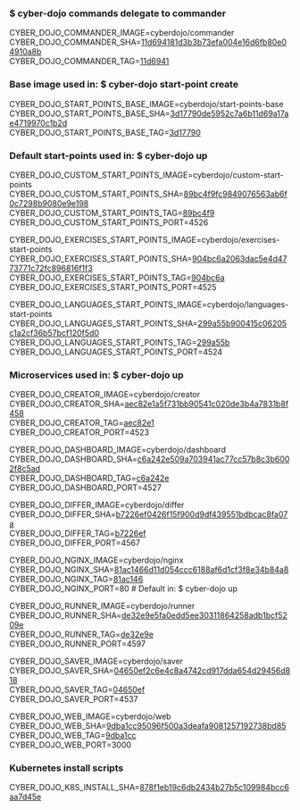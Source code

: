 ### $ cyber-dojo commands delegate to commander

CYBER_DOJO_COMMANDER_IMAGE=cyberdojo/commander  
CYBER_DOJO_COMMANDER_SHA=[11d694181d3b3b73efa004e16d6fb80e04910a8b](https://github.com/cyber-dojo/commander/commit/11d694181d3b3b73efa004e16d6fb80e04910a8b)  
CYBER_DOJO_COMMANDER_TAG=[11d6941](https://hub.docker.com/layers/cyberdojo/commander/11d6941/images/sha256-8f74969cbd35d4dbaa8768d65e4c9a52ccccdc318efab8b3fb452b15a4131c21)  

### Base image used in: $ cyber-dojo start-point create

CYBER_DOJO_START_POINTS_BASE_IMAGE=cyberdojo/start-points-base  
CYBER_DOJO_START_POINTS_BASE_SHA=[3d17790de5952c7a6b11d69a17ae4719970c1b2d](https://github.com/cyber-dojo/start-points-base/commit/3d17790de5952c7a6b11d69a17ae4719970c1b2d)  
CYBER_DOJO_START_POINTS_BASE_TAG=[3d17790](https://hub.docker.com/layers/cyberdojo/start-points-base/3d17790/images/sha256-aef9e0d77187135a5389840f3ba076655a4efde02dbd19aebe03fb708e25be81)  

### Default start-points used in: $ cyber-dojo up

CYBER_DOJO_CUSTOM_START_POINTS_IMAGE=cyberdojo/custom-start-points  
CYBER_DOJO_CUSTOM_START_POINTS_SHA=[89bc4f9fc9849076563ab6f0c7298b9080e9e198](https://github.com/cyber-dojo/custom-start-points/commit/89bc4f9fc9849076563ab6f0c7298b9080e9e198)  
CYBER_DOJO_CUSTOM_START_POINTS_TAG=[89bc4f9](https://hub.docker.com/layers/cyberdojo/custom-start-points/89bc4f9/images/sha256-f6ac1c06939e2ef01ad25c9a71acd24595501dce87666d3e17c4e25e1b5443bd)  
CYBER_DOJO_CUSTOM_START_POINTS_PORT=4526

CYBER_DOJO_EXERCISES_START_POINTS_IMAGE=cyberdojo/exercises-start-points  
CYBER_DOJO_EXERCISES_START_POINTS_SHA=[904bc6a2063dac5e4d4773771c72fc896816f1f3](https://github.com/cyber-dojo/exercises-start-points/commit/904bc6a2063dac5e4d4773771c72fc896816f1f3)  
CYBER_DOJO_EXERCISES_START_POINTS_TAG=[904bc6a](https://hub.docker.com/layers/cyberdojo/exercises-start-points/904bc6a/images/sha256-2f26f14b2f9a244612b0a5af5a931e6f39be1bebba614ff70a1b993b865bfbd4)  
CYBER_DOJO_EXERCISES_START_POINTS_PORT=4525

CYBER_DOJO_LANGUAGES_START_POINTS_IMAGE=cyberdojo/languages-start-points  
CYBER_DOJO_LANGUAGES_START_POINTS_SHA=[299a55b900415c06205c1a2cf36b57bcf120f5d0](https://github.com/cyber-dojo/languages-start-points/commit/299a55b900415c06205c1a2cf36b57bcf120f5d0)  
CYBER_DOJO_LANGUAGES_START_POINTS_TAG=[299a55b](https://hub.docker.com/layers/cyberdojo/languages-start-points/299a55b/images/sha256-5929cd3404951b1b7bcb1a57a1516a51fe55bf17f78cea3fccf2778f34d06db9)  
CYBER_DOJO_LANGUAGES_START_POINTS_PORT=4524

### Microservices used in: $ cyber-dojo up

CYBER_DOJO_CREATOR_IMAGE=cyberdojo/creator  
CYBER_DOJO_CREATOR_SHA=[aec82e1a5f731bb90541c020de3b4a7831b8f458](https://github.com/cyber-dojo/creator/commit/aec82e1a5f731bb90541c020de3b4a7831b8f458)  
CYBER_DOJO_CREATOR_TAG=[aec82e1](https://hub.docker.com/layers/cyberdojo/creator/aec82e1/images/sha256-864a4e3c2c26d55d5e0290bc9146b9f896e4f03c1eb48cb432e9e2625971351c)  
CYBER_DOJO_CREATOR_PORT=4523

CYBER_DOJO_DASHBOARD_IMAGE=cyberdojo/dashboard  
CYBER_DOJO_DASHBOARD_SHA=[c6a242e509a703941ac77cc57b8c3b6002f8c5ad](https://github.com/cyber-dojo/dashboard/commit/c6a242e509a703941ac77cc57b8c3b6002f8c5ad)  
CYBER_DOJO_DASHBOARD_TAG=[c6a242e](https://hub.docker.com/layers/cyberdojo/dashboard/c6a242e/images/sha256-442482f4a88c50a6d06f3e11dd775f54c95fea46c76f5ce6218f89ca7949d73b)  
CYBER_DOJO_DASHBOARD_PORT=4527

CYBER_DOJO_DIFFER_IMAGE=cyberdojo/differ  
CYBER_DOJO_DIFFER_SHA=[b7226ef0426f15f900d9df439551bdbcac8fa07a](https://github.com/cyber-dojo/differ/commit/b7226ef0426f15f900d9df439551bdbcac8fa07a)  
CYBER_DOJO_DIFFER_TAG=[b7226ef](https://hub.docker.com/layers/cyberdojo/differ/b7226ef/images/sha256-cfd4e7890cb08a83940caf8fc2dce0c0349d0e4b8dca695482e5417b62fba16f)  
CYBER_DOJO_DIFFER_PORT=4567

CYBER_DOJO_NGINX_IMAGE=cyberdojo/nginx  
CYBER_DOJO_NGINX_SHA=[81ac1466d11d054ccc6188af6d1cf3f8e34b84a8](https://github.com/cyber-dojo/nginx/commit/81ac1466d11d054ccc6188af6d1cf3f8e34b84a8)  
CYBER_DOJO_NGINX_TAG=[81ac146](https://hub.docker.com/layers/cyberdojo/nginx/81ac146/images/sha256-0658ce90ee0f8161c9ff6422341ee9d999895e39e1315344ca7e2e9f0d0e18b5)  
CYBER_DOJO_NGINX_PORT=80 # Default in: $ cyber-dojo up

CYBER_DOJO_RUNNER_IMAGE=cyberdojo/runner  
CYBER_DOJO_RUNNER_SHA=[de32e9e5fa0edd5ee30311864258adb1bcf5209e](https://github.com/cyber-dojo/runner/commit/de32e9e5fa0edd5ee30311864258adb1bcf5209e)  
CYBER_DOJO_RUNNER_TAG=[de32e9e](https://hub.docker.com/layers/cyberdojo/runner/de32e9e/images/sha256-0583bdba079f661aefd2d8a607642e529f46ada8be1728c789aa12530c9a42af)  
CYBER_DOJO_RUNNER_PORT=4597

CYBER_DOJO_SAVER_IMAGE=cyberdojo/saver  
CYBER_DOJO_SAVER_SHA=[04650ef2c6e4c8a4742cd917dda654d29456d818](https://github.com/cyber-dojo/saver/commit/04650ef2c6e4c8a4742cd917dda654d29456d818)  
CYBER_DOJO_SAVER_TAG=[04650ef](https://hub.docker.com/layers/cyberdojo/saver/04650ef/images/sha256-8cc518ce12153cf9fac8ffc36f3208b3af86ec2cf1065330cb6fc567855f91ce)  
CYBER_DOJO_SAVER_PORT=4537

CYBER_DOJO_WEB_IMAGE=cyberdojo/web  
CYBER_DOJO_WEB_SHA=[9dba1cc95096f500a3deafa9081257192738bd85](https://github.com/cyber-dojo/web/commit/9dba1cc95096f500a3deafa9081257192738bd85)  
CYBER_DOJO_WEB_TAG=[9dba1cc](https://hub.docker.com/layers/cyberdojo/web/9dba1cc/images/sha256-8458f9afecd8a9be6812fbf8e2032c5f6f60347d37d1d8d0420c136612ff7ab8)  
CYBER_DOJO_WEB_PORT=3000

### Kubernetes install scripts
CYBER_DOJO_K8S_INSTALL_SHA=[878f1eb19c6db2434b27b5c109984bcc6aa7d45e](https://github.com/cyber-dojo/k8s-install/commit/878f1eb19c6db2434b27b5c109984bcc6aa7d45e)  
